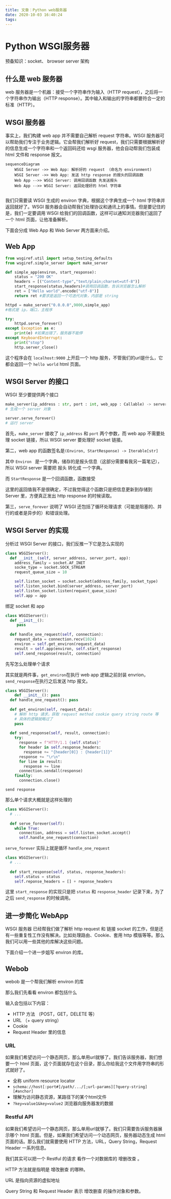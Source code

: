 ```yaml
---
title: 文章：Python web服务器
date: 2020-10-03 16:40:24
tags:
---
```



# Python WSGI服务器

预备知识：socket、 browser server 架构

## 什么是 web 服务器

web 服务器是一个机器：接受一个字符串作为输入（HTTP request），之后将一个字符串作为输出（HTTP response）。其中输入和输出的字符串都要符合一定的标准（HTTP）。

## WSGI 服务器

事实上，我们构建 web app 并不需要自己解析 request 字符串。WSGI 服务器可以帮助我们专注于业务逻辑。它会帮我们解析好 request，我们只需要根据解析好的信息生成一个字符串和一个返回码还给 wsgi 服务器，他会自动帮我们包装成 html 文件和 response 报文。

```mermaid
sequenceDiagram
	WSGI Server ->> Web App: 解析好的 request （命名为 environment)
	WSGI Server ->> Web App: 发送 http response 的报头的回调函数
	Web App -->> WSGI Server: 调用回调函数 先发送报头
	Web App -->> WSGI Server: 返回处理好的 html 字符串
	

```

我们只需要读 WSGI 生成的 environ 字典，根据这个字典生成一个 html 字符串并返回就好了。WSGI 服务器会自动帮我们处理协议和通讯上的事情。但是要记住的是，我们一定要调用 WSGI 给我们的回调函数，这样可以通知浏览器我们返回了一个 html 页面，让他准备解析。

下面会分成 Web App 和 Web Server 两方面来介绍。



## Web App

```python
from wsgiref.util import setup_testing_defaults
from wsgiref.simple_server import make_server

def simple_app(environ, start_response):
    status = "200 OK"
    headers = [("Content-type","text/plain;charset=utf-8")]
    start_response(status,headers)#调用回调函数，告诉浏览器怎么解析
    ret = ["Hello world".encode("utf-8")]
    return ret #要求是返回一个可迭代对象，内部是 string

httpd = make_server("0.0.0.0",9000,simple_app)
#格式是 ip，端口，主程序

try:
    httpd.serve_forever()
except Exception as e:
    print(e) #如果出错了，服务器不能停
except KeyboardInterrupt:
    print("stop")
    http.server_close()
```

这个程序会在 `localhost:9000` 上开启一个 http 服务，不管我们的url是什么，它都会返回一个 `hello world` html 页面。



## WSGI Server 的接口

WSGI 至少要提供两个接口

```python
make_server(ip_address : str, port : int, web_app : Callable) -> server
# 生成一个 server 对象

server.serve_forever()
# 运行 server
```

首先，`make_server` 接收了 `ip_address` 和 `port` 两个参数，而 web app 不需要处理 socket 链接，所以 WSGI server 要处理好 socket 链接。



第二，web app 的函数签名是`(Environ, StartResponse) -> Iterable[str]`

其中 `Environ ` 是一个字典，储存的是报头信息（这部分需要看我另一篇笔记），所以 WSGI server 需要把 报头 转化成 一个字典。

而 `StartResponse` 是一个回调函数，函数接受

这里的返回值我不是很确定，不过我觉得这个函数只是把信息更新到存储到 Server 里，方便真正发出 http response 的时候读取。



第三，`serve_forever` 说明了 WSGI 还包括了循环处理请求（可能是阻塞的、并行的或者是异步的）和错误处理。



## WSGI Server 的实现

分析过 WSGI Server 的接口，我们反推一下它是怎么实现的

```python
class WSGIServer():
  def __init__(self, server_address, server_port, app):
    address_family = socket.AF_INET
    socke_type = socket.SOCK_STREAM
    request_queue_size = 10

    self.listen_socket = socket.socket(address_family, socket_type)
    self.listen_socket.bind(server_address, server_port)
    self.listen_socket.listen(request_queue_size)
    self.app = app
```

绑定 socket 和 app



```python
class WSGIServer():
  def __init__():
     pass
  
  def handle_one_request(self, connection):
    request_data = connection.recv(1024)
    environ = self.get_environ(request_data)
    result = self.app(environ, self.start_response)
    self.send_response(result, connection)
```

先写怎么处理单个请求

其实就是两件事，`get_environ`在执行 web app 逻辑之前封装 envrion， `send_response`在执行之后发送 http 报文。



```python
class WSGIServer():
	def __init__(): pass
  def handle_one_request(): pass
  
  def get_environ(self, request_data):
    # 解析 http 请求，获取 request method cookie query string route 等
    # 具体的逻辑就略过了
    pass
  
  def send_response(self, result, connection):
    try:
      response = f"HTTP/1.1 {self.status}"
      for header in self.response_headers:
        response += "{header[0]} : {header[1]}"
      response += "\r\n"
      for line in result:
        response += line
      connection.sendall(response)
    finally:
      connection.close()
```

`send response` 

那么单个请求大概就是这样处理的



```python
class WSGIServer():
  # ...
  
  def serve_forever(self):
    while True:
      connection, address = self.listen_socket.accept()
      self.handle_one_request(connection)
```

`serve_forever` 实际上就是循环 `handle_one_request`



```python
class WSGIServer():
  # ...
  
  def start_response(self, status, response_headers):
    self.status = status
    self.reponse_headers = [] + reponse_headers
```

这里 `start_response` 的实现只是把 `status` 和 `response_header` 记录下来，为了之后 `send_response` 的时候调用。



## 进一步简化 WebApp

WSGI 服务器 已经帮我们做了解析 http request 和 链接 socket 的工作，但是还有一些重复性工作没有解决。比如处理路由、Cookie、套用 http 模版等等。那么我们可以用一些其他的库解决这些问题。

下面介绍一个进一步姐写 environ 的库。

## Webob

webob 是一个帮我们解析 environ 的库

那么我们先看看 environ 都包括什么

输入会包括以下内容：

- HTTP 方法 （POST，GET，DELETE 等）
- URL （+ query string）
- Cookie
- Request Header 里的信息

### URL

如果我们希望访问一个静态网页，那么单用url就够了。我们告诉服务器，我们想要一个 html 页面，这个页面就存在这个目录，那么你给我这个文件用字符串的形式就好了。

- 全称 uniform resource locator
- `schema://host[:port#]/path/.../[;url-params][?query-string][#anchor]`
- 理解为访问静态资源，某路径下的某个html文件
- `?key=value1&key=value2` 浏览器向服务器发的数据

### Restful API

如果我们希望访问一个静态网页，那么单用url就够了。我们只需要告诉服务器展示哪个 html 页面。但是，如果我们希望访问一个动态网页，服务器动态生成 html 页面的话。那么我们就需要使用 HTTP 方法，URL，Query String，Request Header 一系列信息。

我们其实可以把一个 Restful 的请求 看作一个对数据库的 增删改查 。

HTTP 方法就是指明是 增改删查 的哪种。

URL 是指向资源的虚拟地址

Query String 和 Request Header 表示 增改删查 的操作对象和参数。